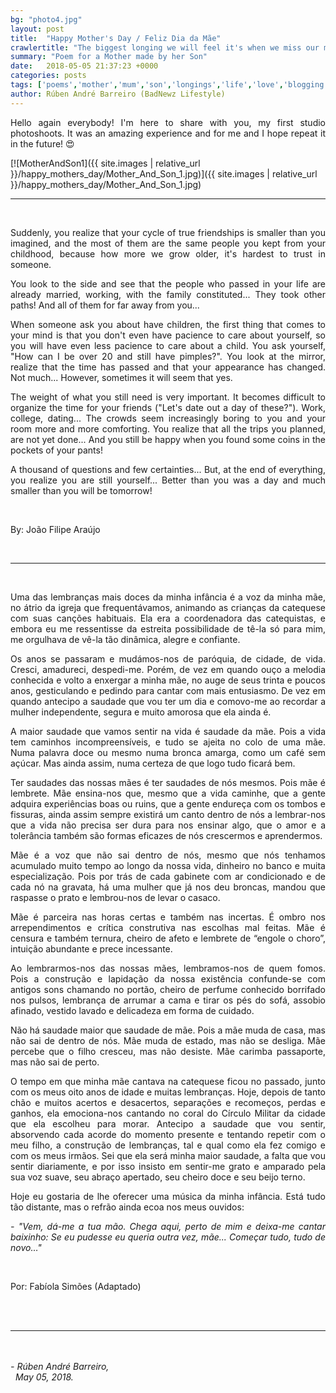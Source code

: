 ```yaml
---
bg: "photo4.jpg"
layout: post
title:  "Happy Mother's Day / Feliz Dia da Mãe"
crawlertitle: "The biggest longing we will feel it's when we miss our mothers... Because then, we miss ourselves!  / A maior saudade que nós vamos sentir na vida é saudade de mãe… Pois, é saudade de nós mesmos!"
summary: "Poem for a Mother made by her Son"
date:   2018-05-05 21:37:23 +0000
categories: posts
tags: ['poems','mother','mum','son','longings','life','love','blogging']
author: Rúben André Barreiro (BadNewz Lifestyle)
---
```

<p align="justify">Hello again everybody! I'm here to share with you, my first studio photoshoots. It was an amazing experience and for me and I hope repeat it in the future! 😍</p>

[![MotherAndSon1]({{ site.images | relative_url }}/happy_mothers_day/Mother_And_Son_1.jpg)]({{ site.images | relative_url }}/happy_mothers_day/Mother_And_Son_1.jpg)

<hr>
<br>

<p align="justify">Suddenly, you realize that your cycle of true friendships is smaller than you imagined, and the most of them are the same people you kept from your childhood, because how more we grow older, it's hardest to trust in someone.</p>

<p align="justify">You look to the side and see that the people who passed in your life are already married, working, with the family constituted... They took other paths! And all of them for far away from you...</p>

<p align="justify">When someone ask you about have children, the first thing that comes to your mind is that you don't even have pacience to care about yourself, so you will have even less pacience to care about a child. You ask yourself, "How can I be over 20 and still have pimples?". You look at the mirror, realize that the time has passed and that your appearance has changed. Not much... However, sometimes it will seem that yes.</p>

<p align="justify">The weight of what you still need is very important. It becomes difficult to organize the time for your friends ("Let's date out a day of these?"). Work, college, dating... The crowds seem increasingly boring to you and your room more and more comforting. You realize that all the trips you planned, are not yet done... And you still be happy when you found some coins in the pockets of your pants!</p>

<p align="justify">A thousand of questions and few certainties... But, at the end of everything, you realize you are still yourself... Better than you was a day and much smaller than you will be tomorrow!</p>

<br>

<p align="justify">By: João Filipe Araújo</p>

<br>
<hr>
<br>

<p align="justify">Uma das lembranças mais doces da minha infância é a voz da minha mãe, no átrio da igreja que frequentávamos, animando as crianças da catequese com suas canções habituais. Ela era a coordenadora das catequistas, e embora eu me ressentisse da estreita possibilidade de tê-la só para mim, me orgulhava de vê-la tão dinâmica, alegre e confiante.</p>

<p align="justify">Os anos se passaram e mudámos-nos de paróquia, de cidade, de vida. Cresci, amadureci, despedi-me. Porém, de vez em quando ouço a melodia conhecida e volto a enxergar a minha mãe, no auge de seus trinta e poucos anos, gesticulando e pedindo para cantar com mais entusiasmo. De vez em quando antecipo a saudade que vou ter um dia e comovo-me ao recordar a mulher independente, segura e muito amorosa que ela ainda é.</p>

<p align="justify">A maior saudade que vamos sentir na vida é saudade da mãe. Pois a vida tem caminhos incompreensíveis, e tudo se ajeita no colo de uma mãe. Numa palavra doce ou mesmo numa bronca amarga, como um café sem açúcar. Mas ainda assim, numa certeza de que logo tudo ficará bem.</p>

<p align="justify">Ter saudades das nossas mães é ter saudades de nós mesmos. Pois mãe é lembrete. Mãe ensina-nos que, mesmo que a vida caminhe, que a gente adquira experiências boas ou ruins, que a gente endureça com os tombos e fissuras, ainda assim sempre existirá um canto dentro de nós a lembrar-nos que a vida não precisa ser dura para nos ensinar algo, que o amor e a tolerância também são formas eficazes de nós crescermos e aprendermos.</p>

<p align="justify">Mãe é a voz que não sai dentro de nós, mesmo que nós tenhamos acumulado muito tempo ao longo da nossa vida, dinheiro no banco e muita especialização. Pois por trás de cada gabinete com ar condicionado e de cada nó na gravata, há uma mulher que já nos deu broncas, mandou que raspasse o prato e lembrou-nos de levar o casaco.</p>

<p align="justify">Mãe é parceira nas horas certas e também nas incertas. É ombro nos arrependimentos e crítica construtiva nas escolhas mal feitas. Mãe é censura e também ternura, cheiro de afeto e lembrete de “engole o choro”, intuição abundante e prece incessante.</p>

<p align="justify">Ao lembrarmos-nos das nossas mães, lembramos-nos de quem fomos. Pois a construção e lapidação da nossa existência confunde-se com antigos sons chamando no portão, cheiro de perfume conhecido borrifado nos pulsos, lembrança de arrumar a cama e tirar os pés do sofá, assobio afinado, vestido lavado e delicadeza em forma de cuidado.</p>

<p align="justify">Não há saudade maior que saudade de mãe. Pois a mãe muda de casa, mas não sai de dentro de nós. Mãe muda de estado, mas não se desliga. Mãe percebe que o filho cresceu, mas não desiste. Mãe carimba passaporte, mas não sai de perto.</p>

<p align="justify">O tempo em que minha mãe cantava na catequese ficou no passado, junto com os meus oito anos de idade e muitas lembranças. Hoje, depois de tanto chão e muitos acertos e desacertos, separações e recomeços, perdas e ganhos, ela emociona-nos cantando no coral do Círculo Militar da cidade que ela escolheu para morar. Antecipo a saudade que vou sentir, absorvendo cada acorde do momento presente e tentando repetir com o meu filho, a construção de lembranças, tal e qual como ela fez comigo e com os meus irmãos. Sei que ela será minha maior saudade, a falta que vou sentir diariamente, e por isso insisto em sentir-me grato e amparado pela sua voz suave, seu abraço apertado, seu cheiro doce e seu beijo terno.</p>

<p align="justify">Hoje eu gostaria de lhe oferecer uma música da minha infância. Está tudo tão distante, mas o refrão ainda ecoa nos meus ouvidos:</p>

<p align="justify"><i>- "Vem, dá-me a tua mão. Chega aqui, perto de mim e deixa-me cantar baixinho: Se eu pudesse eu queria outra vez, mãe... Começar tudo, tudo de novo…"</i></p>

<br>

<p align="justify">Por: Fabíola Simões (Adaptado)</p>

<br>

<br>
<hr>
<br>

<br>

<i>
    - Rúben André Barreiro,
    <br>
    &nbsp;
    May 05, 2018.
</i>